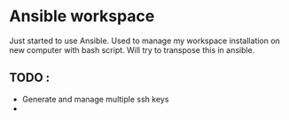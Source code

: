# Ansible workspace

Just started to use Ansible. Used to manage my workspace installation on new computer with bash script.
Will try to transpose this in ansible.

## TODO :

- Generate and manage multiple ssh keys
-